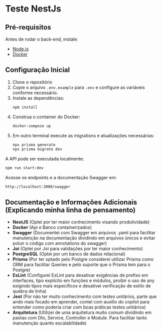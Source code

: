 # Teste NestJs

## Pré-requisitos

Antes de rodar o back-end, instale:

- [Node.js](https://nodejs.org/)
- [Docker](https://www.docker.com/)

## Configuração Inicial

1. Clone o repositório
2. Copie o arquivo `.env.example` para `.env` e configure as variáveis conforme necessário.
3. Instale as dependências:
   ```bash
   npm install
   ```
4. Construa o container do Docker:
   ```bash
   docker-compose up
   ```
4. Em outro terminal execute as migrations e atualizações necessárias:
   ```bash
   npx prisma generate
   npx prisma migrate dev
   ```
   
A API pode ser executada localmente:

```bash
npm run start:dev
```

Acesse os endpoints e a documentação Swagger em:
```
http://localhost:3000/swagger
```

## Documentação e Informações Adicionais (Explicando minha linha de pensamento)
- **NestJS** (Optei por ter maior conhecimento visando produtividade)
- **Docker** (Api e Banco  containerizados)
- **Swagger** (Documentei com Swagger em arquivos .yaml para facilitar manutenção na documentação dividindo em arquivos únicos e evitar poluir o código com annotations do swagger)
- **Joi** (Optei por Joi para validações por ter maior conhecimento)
- **PostgreSQL** (Optei por um banco de dados relacional)
- **Prisma** (Por ter optado pelo Postgre considerei utilizar Prisma como ORM para facilitar Queries e pelo suporte que o Prisma tem para o Postgre)
- **EsLint** (Configurei EsLint para desativar exigências de prefixo em interfaces, tipo explícito em funções e módulos, proibir o uso de any exigindo tipos mais específicos e desativei verificação de estilo de quebra de linha)
- **Jest** (Por não ter muito conhecimento com testes unitários, parte que ando mais focado em aprender, contei com auxílio do copilot para entender como poderia criar com boas práticas testes unitários)
- **Arquitetura** (Utilizei de uma arquitetura muito comum dividindo em pastas com Dto, Service, Controller e Module. Para facilitar tanto manutenção quanto escalabilidade)
